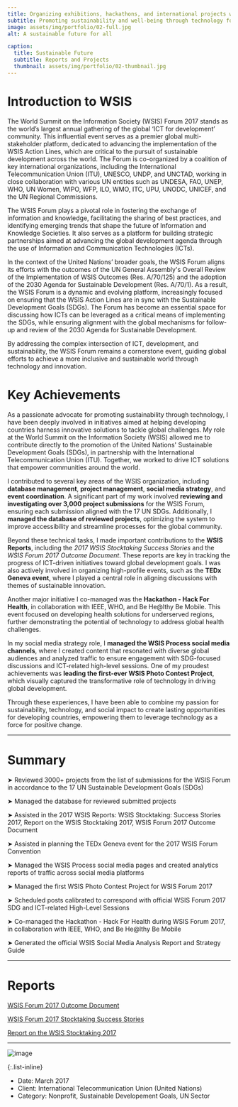```yaml
---
title: Organizing exhibitions, hackathons, and international projects with the United Nation's Technology agency ITU
subtitle: Promoting sustainability and well-being through technology for all
image: assets/img/portfolio/02-full.jpg
alt: A sustainable future for all

caption:
  title: Sustainable Future
  subtitle: Reports and Projects
  thumbnail: assets/img/portfolio/02-thumbnail.jpg
---
```

# Introduction to WSIS 
The World Summit on the Information Society (WSIS) Forum 2017 stands as the world’s largest annual gathering of the global ‘ICT for development’ community. This influential event serves as a premier global multi-stakeholder platform, dedicated to advancing the implementation of the WSIS Action Lines, which are critical to the pursuit of sustainable development across the world. The Forum is co-organized by a coalition of key international organizations, including the International Telecommunication Union (ITU), UNESCO, UNDP, and UNCTAD, working in close collaboration with various UN entities such as UNDESA, FAO, UNEP, WHO, UN Women, WIPO, WFP, ILO, WMO, ITC, UPU, UNODC, UNICEF, and the UN Regional Commissions.

The WSIS Forum plays a pivotal role in fostering the exchange of information and knowledge, facilitating the sharing of best practices, and identifying emerging trends that shape the future of Information and Knowledge Societies. It also serves as a platform for building strategic partnerships aimed at advancing the global development agenda through the use of Information and Communication Technologies (ICTs).

In the context of the United Nations’ broader goals, the WSIS Forum aligns its efforts with the outcomes of the UN General Assembly's Overall Review of the Implementation of WSIS Outcomes (Res. A/70/125) and the adoption of the 2030 Agenda for Sustainable Development (Res. A/70/1). As a result, the WSIS Forum is a dynamic and evolving platform, increasingly focused on ensuring that the WSIS Action Lines are in sync with the Sustainable Development Goals (SDGs). The Forum has become an essential space for discussing how ICTs can be leveraged as a critical means of implementing the SDGs, while ensuring alignment with the global mechanisms for follow-up and review of the 2030 Agenda for Sustainable Development.

By addressing the complex intersection of ICT, development, and sustainability, the WSIS Forum remains a cornerstone event, guiding global efforts to achieve a more inclusive and sustainable world through technology and innovation.

# Key Achievements

As a passionate advocate for promoting sustainability through technology, I have been deeply involved in initiatives aimed at helping developing countries harness innovative solutions to tackle global challenges. My role at the World Summit on the Information Society (WSIS) allowed me to contribute directly to the promotion of the United Nations' Sustainable Development Goals (SDGs), in partnership with the International Telecommunication Union (ITU). Together, we worked to drive ICT solutions that empower communities around the world.

I contributed to several key areas of the WSIS organization, including **database management**, **project management**, **social media strategy**, and **event coordination**. A significant part of my work involved **reviewing and investigating over 3,000 project submissions** for the WSIS Forum, ensuring each submission aligned with the 17 UN SDGs. Additionally, I **managed the database of reviewed projects**, optimizing the system to improve accessibility and streamline processes for the global community.

Beyond these technical tasks, I made important contributions to the **WSIS Reports**, including the *2017 WSIS Stocktaking Success Stories* and the *WSIS Forum 2017 Outcome Document*. These reports are key in tracking the progress of ICT-driven initiatives toward global development goals. I was also actively involved in organizing high-profile events, such as the **TEDx Geneva event**, where I played a central role in aligning discussions with themes of sustainable innovation. 

Another major initiative I co-managed was the **Hackathon - Hack For Health**, in collaboration with IEEE, WHO, and Be He@lthy Be Mobile. This event focused on developing health solutions for underserved regions, further demonstrating the potential of technology to address global health challenges.

In my social media strategy role, I **managed the WSIS Process social media channels**, where I created content that resonated with diverse global audiences and analyzed traffic to ensure engagement with SDG-focused discussions and ICT-related high-level sessions. One of my proudest achievements was **leading the first-ever WSIS Photo Contest Project**, which visually captured the transformative role of technology in driving global development.

Through these experiences, I have been able to combine my passion for sustainability, technology, and social impact to create lasting opportunities for developing countries, empowering them to leverage technology as a force for positive change.

---
# Summary

➤ Reviewed 3000+ projects from the list of submissions for the WSIS Forum in accordance to the 17 UN Sustainable Development Goals (SDGs)

➤ Managed the database for reviewed submitted projects

➤ Assisted in the 2017 WSIS Reports: WSIS Stocktaking: Success Stories 2017, Report on the
WSIS Stocktaking 2017, WSIS Forum 2017 Outcome Document

➤ Assisted in planning the TEDx Geneva event for the 2017 WSIS Forum Convention

➤ Managed the WSIS Process social media pages and created analytics reports of traffic across social media platforms

➤ Managed the first WSIS Photo Contest Project for WSIS Forum 2017 

➤ Scheduled posts calibrated to correspond with official WSIS Forum 2017 SDG and ICT-related High-Level Sessions

➤ Co-managed the Hackathon - Hack For Health during WSIS Forum 2017, in collaboration with IEEE, WHO, and Be He@lthy Be Mobile

➤ Generated the official WSIS Social Media Analysis Report and Strategy Guide

---
# Reports

[WSIS Forum 2017 Outcome Document](https://www.itu.int/en/itu-wsis/Documents/wf17/WSISForum2017_ForumTrackOutcomes.pdf)

[WSIS Forum 2017 Stocktaking Success Stories](https://www.itu.int/dms_pub/itu-s/opb/pol/S-POL-WSIS.SUCC_STORIES-2017-PDF-E.pdf)

[Report on the WSIS Stocktaking 2017](https://www.itu.int/dms_pub/itu-s/opb/pol/S-POL-WSIS.REP-2017-PDF-E.pdf)

---

![image](https://github.com/user-attachments/assets/246b0ce3-d82f-4517-8863-7b20c6bf7973)







{:.list-inline}
- Date: March 2017
- Client: International Telecommunication Union (United Nations)
- Category: Nonprofit, Sustainable Developement Goals, UN Sector

